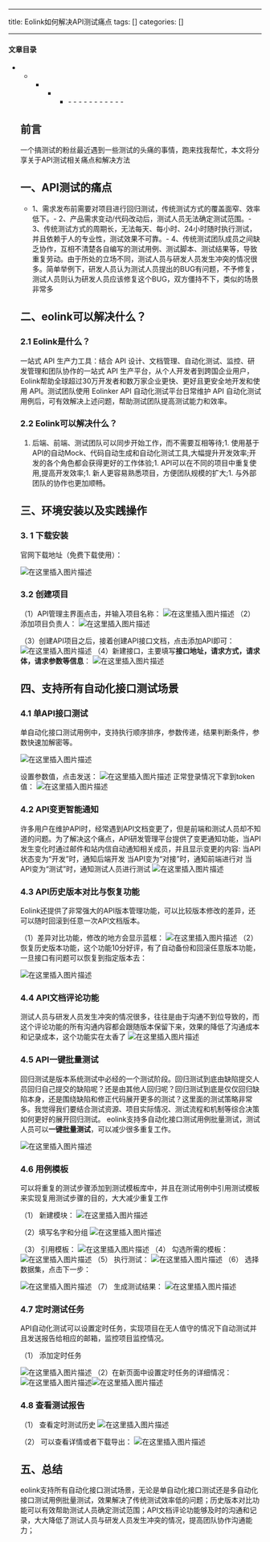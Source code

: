 
--- 
title:  Eolink如何解决API测试痛点 
tags: []
categories: [] 

---


#### 文章目录
- - - - <ul><li>- - - - - - - - - - - 


## 前言

>  
 一个搞测试的粉丝最近遇到一些测试的头痛的事情，跑来找我帮忙，本文将分享关于API测试相关痛点和解决方法 


## 一、API测试的痛点
- 1、需求发布前需要对项目进行回归测试，传统测试方式的覆盖面窄、效率低下。- 2、产品需求变动/代码改动后，测试人员无法确定测试范围。- 3、传统测试方式的周期长，无法每天、每小时、24小时随时执行测试，并且依赖于人的专业性，测试效果不可靠。- 4、传统测试团队成员之间缺乏协作，互相不清楚各自编写的测试用例、测试脚本、测试结果等，导致重复劳动。由于所处的立场不同，测试人员与研发人员发生冲突的情况很多。简单举例下，研发人员认为测试人员提出的BUG有问题，不予修复，测试人员则认为研发人员应该修复这个BUG，双方僵持不下，类似的场景非常多
## 二、eolink可以解决什么？

### 2.1 Eolink是什么？

一站式 API 生产力工具：结合 API 设计、文档管理、自动化测试、监控、研发管理和团队协作的一站式 API 生产平台，从个人开发者到跨国企业用户，Eolink帮助全球超过30万开发者和数万家企业更快、更好且更安全地开发和使用 API。测试团队使用 Eolinker API 自动化测试平台日常维护 API 自动化测试用例后，可有效解决上述问题，帮助测试团队提高测试能力和效率。 

### 2.2 Eolink可以解决什么？
1. 后端、前端、测试团队可以同步开始工作，而不需要互相等待;1. 使用基于API的自动Mock、代码自动生成和自动化测试工具,大幅提升开发效率;开发的各个角色都会获得更好的工作体验;1. API可以在不同的项目中重复使用,提高开发效率;1. 新人更容易熟悉项目，方便团队规模的扩大;1. 与外部团队的协作也更加顺畅。 
## 三、环境安装以及实践操作

### 3. 1 下载安装

官网下载地址（免费下载使用）： 

<img src="https://img-blog.csdnimg.cn/a6b925b6a3cb494aba85c21ef3730e18.png" alt="在这里插入图片描述">

### 3.2 创建项目

（1）API管理主界面点击，并输入项目名称：  <img src="https://img-blog.csdnimg.cn/a949e53c5f6a4c8c9be8fb9d9f72eddf.png" alt="在这里插入图片描述"> （2）添加项目负责人： <img src="https://img-blog.csdnimg.cn/b6a91ad73c2440e790b51e6870bf103e.png" alt="在这里插入图片描述">

（3）创建API项目之后，接着创建API接口文档，点击添加API即可：  <img src="https://img-blog.csdnimg.cn/e95b675534ea49f0938a379ddc02822d.png" alt="在这里插入图片描述">  （4）新建接口，主要填写**接口地址，请求方式，请求体，请求参数等信息**：  <img src="https://img-blog.csdnimg.cn/8299069f07d5436ca41de69b94104c0d.png" alt="在这里插入图片描述"> 

## 四、支持所有自动化接口测试场景

### 4.1 单API接口测试

单自动化接口测试用例中，支持执行顺序排序，参数传递，结果判断条件，参数快速加解密等。 

<img src="https://img-blog.csdnimg.cn/d5c199066dad4e71aa7d4673fe76d32f.png" alt="在这里插入图片描述">

设置参数值，点击发送：  <img src="https://img-blog.csdnimg.cn/335ee70d8a17474f9c2ab1a450e6d4d3.png" alt="在这里插入图片描述"> 正常登录情况下拿到token值：  <img src="https://img-blog.csdnimg.cn/1fdf4cd2261b487f9356165c0c0b5837.png" alt="在这里插入图片描述">

### 4.2 API变更智能通知

许多用户在维护API时，经常遇到API文档变更了，但是前端和测试人员却不知道的问题。为了解决这个痛点，API研发管理平台提供了变更通知功能，当API发生变化时通过邮件和站内信自动通知相关成员，并且显示变更的内容: 当API状态变为“开发”时，通知后端开发 当API变为“对接”时，通知前端进行对 当API变为“测试”时，通知测试人员进行测试  <img src="https://img-blog.csdnimg.cn/bb3f3ceb071749a4baca18296259bb12.png" alt="在这里插入图片描述">

### 4.3 API历史版本对比与恢复功能

Eolink还提供了非常强大的API版本管理功能，可以比较版本修改的差异，还可以随时回滚到任意一次APl文档版本。

（1）差异对比功能，修改的地方会显示蓝框：  <img src="https://img-blog.csdnimg.cn/d87d088cf63a46a3a508e97c90e68ffd.png" alt="在这里插入图片描述"> （2）恢复历史版本功能，这个功能10分好评，有了自动备份和回滚任意版本功能，一旦接口有问题可以恢复到指定版本去：

<img src="https://img-blog.csdnimg.cn/678a9ffdbfd94bd68fa53f71811d8529.png" alt="在这里插入图片描述">

### 4.4 API文档评论功能

测试人员与研发人员发生冲突的情况很多，往往是由于沟通不到位导致的，而这个评论功能的所有沟通内容都会跟随版本保留下来，效果的降低了沟通成本和记录成本，这个功能实在太香了 <img src="https://img-blog.csdnimg.cn/4e280e4dd24f4079b20bae16a2d7df62.png" alt="在这里插入图片描述">

### 4.5 API一键批量测试

回归测试是版本系统测试中必经的一个测试阶段。回归测试到底由缺陷提交人员回归自己提交的缺陷呢？还是由其他人回归呢？回归测试到底是仅仅回归缺陷本身，还是围绕缺陷和修正代码展开更多的测试？这里面的测试策略非常多。我觉得我们要结合测试资源、项目实际情况、测试流程和机制等综合决策如何更好的展开回归测试。 eolink支持多自动化接口测试用例批量测试，测试人员可以**一键批量测试**，可以减少很多重复工作。 

<img src="https://img-blog.csdnimg.cn/ea1a08ff3c024a82a5198768f7936c50.png" alt="在这里插入图片描述"> 

### 4.6 用例模板

可以将重复的测试步骤添加到测试模板库中，并且在测试用例中引用测试模板来实现复用测试步骤的目的，大大减少重复工作

（1） 新建模块：  <img src="https://img-blog.csdnimg.cn/a33ebed94c7c415c93bdbbb66cd3ac1e.png" alt="在这里插入图片描述">

（2）填写名字和分组  <img src="https://img-blog.csdnimg.cn/e2208fe78c3044fda461d18900a0b7f9.png" alt="在这里插入图片描述">

（3） 引用模板：  <img src="https://img-blog.csdnimg.cn/57c5a20f11aa4535868b36b83479faf9.png" alt="在这里插入图片描述">  （4） 勾选所需的模板：  <img src="https://img-blog.csdnimg.cn/ebf61de524dd47ccafc39282fb033a07.png" alt="在这里插入图片描述">  （5） 执行测试：  <img src="https://img-blog.csdnimg.cn/78a0631a72cc4ede86af7f0ca56da4f5.png" alt="在这里插入图片描述">  （6） 选择数据集，点击下一步：

<img src="https://img-blog.csdnimg.cn/366ce128a1694d2f8a9eebae649008d1.png" alt="在这里插入图片描述">  （7） 生成测试结果：  <img src="https://img-blog.csdnimg.cn/359b19943b7244c98bffa350eed1d77b.png" alt="在这里插入图片描述">

### 4.7 定时测试任务

API自动化测试可以设置定时任务，实现项目在无人值守的情况下自动测试并且发送报告给相应的邮箱，监控项目监控情况。

（1） 添加定时任务

<img src="https://img-blog.csdnimg.cn/fbdb162b24f64a3c8f038ff0c959331e.png" alt="在这里插入图片描述">  （2）在新页面中设置定时任务的详细情况：  <img src="https://img-blog.csdnimg.cn/3c6d779cc7254487ae3f4595b3eb1dbc.png" alt="在这里插入图片描述"><img src="https://img-blog.csdnimg.cn/1be287e21a514468b2f4d934b08719b4.png" alt="在这里插入图片描述">

### 4.8 查看测试报告

（1） 查看定时测试历史 <img src="https://img-blog.csdnimg.cn/c824e88227b047d783aec1a7eb228a98.png" alt="在这里插入图片描述"> 

（2） 可以查看详情或者下载导出：  <img src="https://img-blog.csdnimg.cn/772d5fe0563543ca8d2889e7d6fa5be0.png" alt="在这里插入图片描述">

## 五、总结

eolink支持所有自动化接口测试场景，无论是单自动化接口测试还是多自动化接口测试用例批量测试，效果解决了传统测试效率低的问题；历史版本对比功能可以有效帮助测试人员确定测试范围；API文档评论功能够及时的沟通和记录，大大降低了测试人员与研发人员发生冲突的情况，提高团队协作沟通能力；
